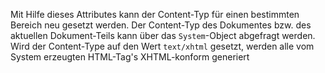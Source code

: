 Mit Hilfe dieses Attributes kann der Content-Typ für einen bestimmten Bereich neu gesetzt werden. Der Content-Typ des Dokumentes bzw. des aktuellen Dokument-Teils kann über das `System`-Object abgefragt werden. Wird der Content-Type auf den Wert `text/xhtml` gesetzt, werden alle vom System erzeugten HTML-Tag's XHTML-konform generiert